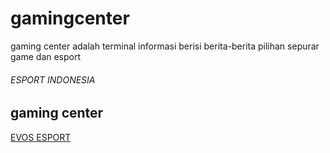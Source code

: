 # gamingcenter
gaming center adalah terminal informasi berisi berita-berita pilihan sepurar game dan esport
                            <div class="slider-content text-center">
                                <h6 class="wow fadeInDown" data-wow-delay=".2s">ESPORT INDONESIA</h6>
                                <h2 class="tlt fix" data-in-effect="fadeInLeft">gaming <span>center</span></h2>
                                <a href="https://satuina.com/esport" class="btn wow fadeInUp" data-wow-delay="2.2s">EVOS ESPORT</a>
                            </div>
